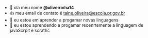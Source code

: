 - 👋 ola meu nome **@oliveirinha14**
- :+1: meu email de contato é taine.oliveira@escola.pr.gov.br
- 👀 eu estou  em aprender a progamar novas linguagens
- 🌱 eu estou aprendendo a progamar recenrtemente a linguagem de javaScrpit e scrathc




